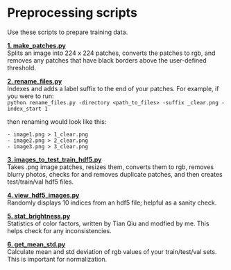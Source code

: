 # Preprocessing scripts

Use these scripts to prepare training data. <br>

**[1. make_patches.py](https://github.com/mswiseman/mildewVision/blob/main/preprocessing/make_patches.py)** <br>
Splits an image into 224 x 224 patches, converts the patches to rgb, and removes any patches that have black borders above the user-defined threshold.<br>

**[2. rename_files.py](https://github.com/mswiseman/mildewVision/blob/main/preprocessing/rename_files.py)** <br>
Indexes and adds a label suffix to the end of your patches. For example, if you were to run: <br>
`python rename_files.py -directory <path_to_files> -suffix _clear.png -index_start 1` <br>

then renaming would look like this:
```
- image1.png > 1_clear.png
- image2.png > 2_clear.png
- image3.png > 3_clear.png
```

**[3. images_to_test_train_hdf5.py](https://github.com/mswiseman/mildewVision/blob/main/preprocessing/images_to_test_train_hdf5.py)** <br>
Takes .png image patches, resizes them, converts them to rgb, removes blurry photos, checks for and removes duplicate patches, and then creates test/train/val hdf5 files.<br>

**[4. view_hdf5_images.py](https://github.com/mswiseman/mildewVision/blob/main/preprocessing/view_hdf5_images.py)** <br>
Randomly displays 10 indices from an hdf5 file; helpful as a sanity check.<br>

**[5. stat_brightness.py](https://github.com/mswiseman/mildewVision/blob/main/preprocessing/stat_brightness.py)** <br>
Statistics of color factors, written by Tian Qiu and modfied by me. This helps check for any inconsistencies. <br>

**[6. get_mean_std.py](https://github.com/mswiseman/mildewVision/blob/main/preprocessing/get_mean_std.py)** <br>
Calculate mean and std deviation of rgb values of your train/test/val sets. This is important for normalization.
